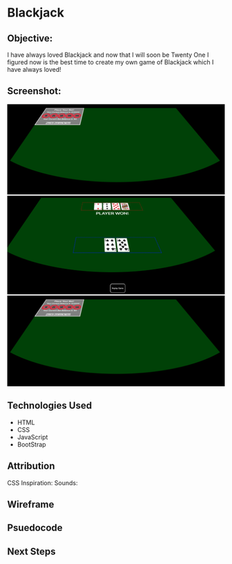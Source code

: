 # Blackjack
## Objective:
I have always loved Blackjack and now that I will soon be Twenty One I figured now is the best time to create my own game of Blackjack which I have always loved!
## Screenshot:
![Screenshot 1](https://raw.githubusercontent.com/blakeromano/blackjack/main/ReadMe-Pictures/Game-Screenshot-One.png)
![Screenshot 2](https://raw.githubusercontent.com/blakeromano/blackjack/main/ReadMe-Pictures/Game-Screenshot-Two.png)
![Screenshot 3](https://raw.githubusercontent.com/blakeromano/blackjack/main/ReadMe-Pictures/Game-Screenshot-Three.png)
## Technologies Used
* HTML
* CSS
* JavaScript
* BootStrap
## Attribution
CSS Inspiration: 
Sounds:

## Wireframe 

## Psuedocode

## Next Steps
